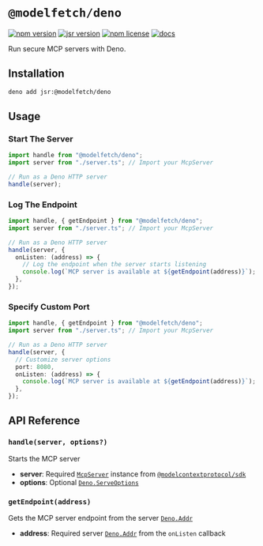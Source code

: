 # `@modelfetch/deno`

[![npm version](https://img.shields.io/npm/v/@modelfetch/deno.svg)](https://www.npmjs.com/package/@modelfetch/deno)
[![jsr version](https://img.shields.io/jsr/v/@modelfetch/deno.svg)](https://jsr.io/@modelfetch/deno)
[![npm license](https://img.shields.io/npm/l/@modelfetch/deno.svg)](https://www.npmjs.com/package/@modelfetch/deno)
[![docs](https://img.shields.io/badge/docs-modelfetch.com-blue)](https://www.modelfetch.com/docs/runtime/deno)

Run secure MCP servers with Deno.

## Installation

```bash
deno add jsr:@modelfetch/deno
```

## Usage

### Start The Server

```typescript
import handle from "@modelfetch/deno";
import server from "./server.ts"; // Import your McpServer

// Run as a Deno HTTP server
handle(server);
```

### Log The Endpoint

```typescript
import handle, { getEndpoint } from "@modelfetch/deno";
import server from "./server.ts"; // Import your McpServer

// Run as a Deno HTTP server
handle(server, {
  onListen: (address) => {
    // Log the endpoint when the server starts listening
    console.log(`MCP server is available at ${getEndpoint(address)}`);
  },
});
```

### Specify Custom Port

```typescript
import handle, { getEndpoint } from "@modelfetch/deno";
import server from "./server.ts"; // Import your McpServer

// Run as a Deno HTTP server
handle(server, {
  // Customize server options
  port: 8080,
  onListen: (address) => {
    console.log(`MCP server is available at ${getEndpoint(address)}`);
  },
});
```

## API Reference

### `handle(server, options?)`

Starts the MCP server

- **server**: Required [`McpServer`](https://github.com/modelcontextprotocol/typescript-sdk?tab=readme-ov-file#server) instance from [`@modelcontextprotocol/sdk`](https://github.com/modelcontextprotocol/typescript-sdk)
- **options**: Optional [`Deno.ServeOptions`](https://docs.deno.com/api/deno/~/Deno.ServeOptions)

### `getEndpoint(address)`

Gets the MCP server endpoint from the server [`Deno.Addr`](https://docs.deno.com/api/deno/~/Deno.Addr)

- **address**: Required server [`Deno.Addr`](https://docs.deno.com/api/deno/~/Deno.Addr) from the `onListen` callback
